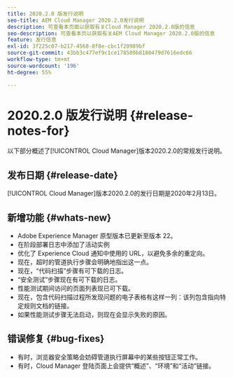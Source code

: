 ```yaml
---
title: 2020.2.0 版发行说明
seo-title: AEM Cloud Manager 2020.2.0发行说明
description: 可查看本页面以获取有关Cloud Manager 2020.2.0版的信息
seo-description: 可查看本页以获取有关AEM Cloud Manager 2020.2.0版的信息
feature: 发行信息
exl-id: 3f225c07-b217-4568-8f8e-cbc1f20989bf
source-git-commit: 43bb3c477ef9c1ce178509b8180479d7616edc66
workflow-type: tm+mt
source-wordcount: '196'
ht-degree: 55%

---
```


# 2020.2.0 版发行说明 {#release-notes-for}

以下部分概述了[!UICONTROL Cloud Manager]版本2020.2.0的常规发行说明。

## 发布日期 {#release-date}

[!UICONTROL Cloud Manager]版本2020.2.0的发行日期是2020年2月13日。

## 新增功能 {#whats-new}

* Adobe Experience Manager 原型版本已更新至版本 22。
* 在阶段部署日志中添加了活动实例
* 优化了 Experience Cloud 通知中使用的 URL，以避免多余的重定向。
* 现在，超时的管道执行步骤会明确地指出这一点。
* 现在，“代码扫描”步骤有可下载的日志。
* “安全测试”步骤现在有可下载的日志。
* 性能测试期间访问的页面列表现已可下载。
* 现在，包含代码扫描过程所发现问题的电子表格有这样一列：该列包含指向特定规则文档的链接。
* 如果性能测试步骤无法启动，则现在会显示失败的原因。

## 错误修复 {#bug-fixes}

* 有时，浏览器安全策略会妨碍管道执行屏幕中的某些按钮正常工作。
* 有时，Cloud Manager 登陆页面上会提供“概述”、“环境”和“活动”链接。
